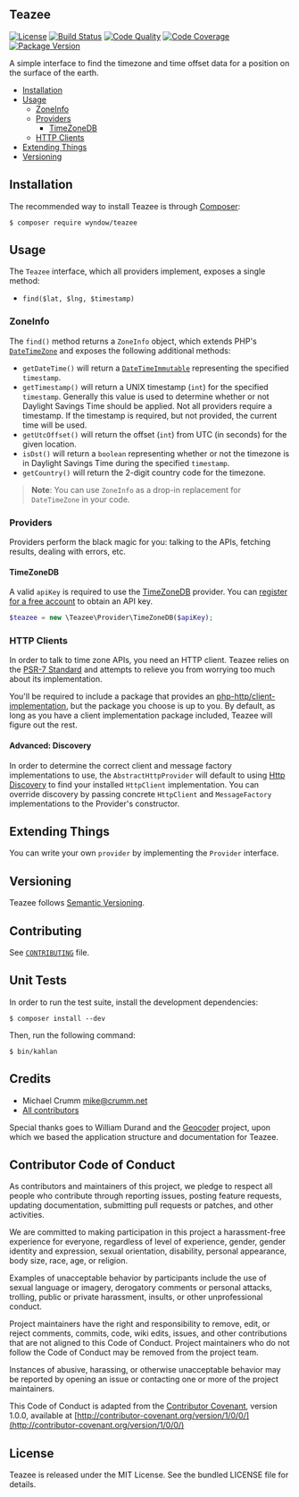 ## Teazee

[![License](https://img.shields.io/packagist/l/wyndow/teazee.svg?style=flat-square)](https://packagist.org/packages/wyndow/teazee) [![Build Status](https://img.shields.io/travis/wyndow/teazee.svg?style=flat-square)](https://travis-ci.org/wyndow/teazee) [![Code Quality](https://img.shields.io/scrutinizer/g/wyndow/teazee.svg?style=flat-square)](https://scrutinizer-ci.com/g/wyndow/teazee/) [![Code Coverage](https://img.shields.io/scrutinizer/coverage/g/wyndow/teazee.svg?style=flat-square)](https://scrutinizer-ci.com/g/wyndow/teazee/) [![Package Version](https://img.shields.io/packagist/v/wyndow/teazee.svg?style=flat-square)](https://packagist.org/packages/wyndow/teazee)

A simple interface to find the timezone and time offset data for a position on the surface of the earth.


* [Installation](#installation)
* [Usage](#usage)
  - [ZoneInfo](#zoneinfo)
  - [Providers](#providers)
    - [TimeZoneDB](#timezonedb)
  - [HTTP Clients](#http-clients)
* [Extending Things](#extending-things)
* [Versioning](#versioning)


Installation
------------

The recommended way to install Teazee is through
[Composer](http://getcomposer.org):

```
$ composer require wyndow/teazee
```


Usage
-----

The `Teazee` interface, which all providers implement, exposes a single method:

* `find($lat, $lng, $timestamp)`

### ZoneInfo

The `find()` method returns a `ZoneInfo` object, which extends PHP's [`DateTimeZone`](http://php.net/manual/en/class.datetimezone.php) and exposes the following additional methods:

* `getDateTime()` will return a [`DateTimeImmutable`](http://php.net/manual/en/class.datetimeimmutable.php) representing the specified `timestamp`.
* `getTimestamp()` will return a UNIX timestamp (`int`) for the specified `timestamp`. Generally this value is used to determine whether or not Daylight Savings Time should be applied. Not all providers require a timestamp. If the timestamp is required, but not provided, the current time will be used.
* `getUtcOffset()` will return the offset (`int`) from UTC (in seconds) for the given location.
* `isDst()` will return a `boolean` representing whether or not the timezone is in Daylight Savings Time during the specified `timestamp`.
* `getCountry()` will return the 2-digit country code for the timezone.

> **Note**: You can use `ZoneInfo` as a drop-in replacement for `DateTimeZone` in your code.


### Providers

Providers perform the black magic for you: talking to the APIs, fetching results, dealing with errors, etc.

#### TimeZoneDB

A valid `apiKey` is required to use the [TimeZoneDB](https://timezonedb.com) provider. You can [register for a free account](https://timezonedb.com/register) to obtain an API key.

```php
$teazee = new \Teazee\Provider\TimeZoneDB($apiKey);
```


### HTTP Clients

In order to talk to time zone APIs, you need an HTTP client. Teazee relies on the
[PSR-7
Standard](https://github.com/php-fig/fig-standards/blob/master/accepted/PSR-7-http-message.md) and attempts to relieve you from worrying too much about its implementation.

You'll be required to include a package that provides an [php-http/client-implementation](https://packagist.org/providers/php-http/client-implementation), but the package you choose is up to you. By default, as long as you have a client implementation package included, Teazee will figure out the rest.

#### Advanced: Discovery

In order to determine the correct client and message factory implementations to use, the `AbstractHttpProvider` will default to using [Http Discovery](https://github.com/php-http/discovery) to find your installed `HttpClient` implementation.  You can override discovery by passing concrete `HttpClient` and `MessageFactory` implementations to the Provider's constructor.


Extending Things
----------------

You can write your own `provider` by implementing the `Provider` interface.


Versioning
----------

Teazee follows [Semantic Versioning](http://semver.org/).


Contributing
------------

See
[`CONTRIBUTING`](https://github.com/wyndow/teazee/blob/master/CONTRIBUTING.md#contributing)
file.


Unit Tests
----------

In order to run the test suite, install the development dependencies:

```
$ composer install --dev
```

Then, run the following command:

```
$ bin/kahlan
```


Credits
-------

* Michael Crumm <mike@crumm.net>
* [All contributors](https://github.com/wyndow/teazee/contributors)

Special thanks goes to William Durand and the [Geocoder](https://github.com/geocoder-php/) project, upon which we based the application structure and documentation for Teazee.


Contributor Code of Conduct
---------------------------

As contributors and maintainers of this project, we pledge to respect all people
who contribute through reporting issues, posting feature requests, updating
documentation, submitting pull requests or patches, and other activities.

We are committed to making participation in this project a harassment-free
experience for everyone, regardless of level of experience, gender, gender
identity and expression, sexual orientation, disability, personal appearance,
body size, race, age, or religion.

Examples of unacceptable behavior by participants include the use of sexual
language or imagery, derogatory comments or personal attacks, trolling, public
or private harassment, insults, or other unprofessional conduct.

Project maintainers have the right and responsibility to remove, edit, or reject
comments, commits, code, wiki edits, issues, and other contributions that are
not aligned to this Code of Conduct. Project maintainers who do not follow the
Code of Conduct may be removed from the project team.

Instances of abusive, harassing, or otherwise unacceptable behavior may be
reported by opening an issue or contacting one or more of the project
maintainers.

This Code of Conduct is adapted from the [Contributor
Covenant](http:contributor-covenant.org), version 1.0.0, available at
[http://contributor-covenant.org/version/1/0/0/](http://contributor-covenant.org/version/1/0/0/)


License
-------

Teazee is released under the MIT License. See the bundled LICENSE file for
details.